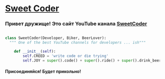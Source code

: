# [**Sweet Coder**](https://www.youtube.com/c/SweetCoder?sub_confirmation=1)

### Привет дружище! Это сайт YouTube канала [SweetCoder](https://www.youtube.com/c/SweetCoder?sub_confirmation=1)

```python

class SweetCoder(Developer, Biker, BeerLover):
  """ One of the best YouTube channels for developers ... ish"""

    def __init__(self):
        self.CREED = 'write code or die trying'
        self.JOY = super().code() + super().ride() + super().drink_beer()

```

#### Присоединяйся! Будет прикольно!
